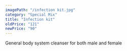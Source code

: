 ```yaml
---
imagePath: "/infection kit.jpg"
category: "Special Mix"
title: "Infection kit"
oldPrice: "121"
newPrice: "90"
---
```


General body system cleanser for both male and female
